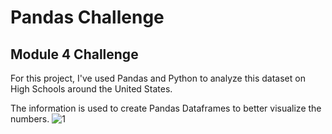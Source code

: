 # Pandas Challenge
## Module 4 Challenge
For this project, I've used Pandas and Python to analyze this dataset on High Schools around the United States.

The information is used to create Pandas Dataframes to better visualize the numbers.
![1](https://github.com/hdkronke/pandas-challenge/assets/117773492/c6d9ecbb-fb5e-414f-a052-b51d660f5f54)
